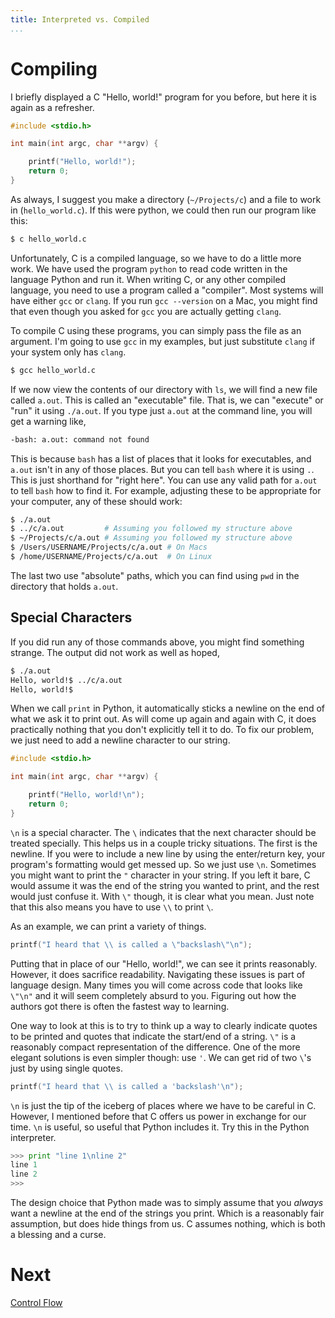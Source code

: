 ```yaml
---
title: Interpreted vs. Compiled
...
```


# Compiling

I briefly displayed a C "Hello, world!" program for you before, but here it is
again as a refresher.

```c
#include <stdio.h>

int main(int argc, char **argv) {

    printf("Hello, world!");
    return 0;
}
```

As always, I suggest you make a directory (`~/Projects/c`) and a file to work in
(`hello_world.c`). If this were python, we could then run our program like this:

```bash
$ c hello_world.c
```

Unfortunately, C is a compiled language, so we have to do a little more work.
We have used the program `python` to read code written in the language Python
and run it. When writing C, or any other compiled language, you need to use a
program called a "compiler". Most systems will have either `gcc` or `clang`.
If you run `gcc --version` on a Mac, you might find that even though you asked
for `gcc` you are actually getting `clang`.

To compile C using these programs, you can simply pass the file as an argument.
I'm going to use `gcc` in my examples, but just substitute `clang` if your
system only has `clang`.

```bash
$ gcc hello_world.c
```

If we now view the contents of our directory with `ls`, we will find a new file
called `a.out`. This is called an "executable" file. That is, we can "execute"
or "run" it using `./a.out`. If you type just `a.out` at the command line, you
will get a warning like,

```bash
-bash: a.out: command not found
```

This is because `bash` has a list of places that it looks for executables, and
`a.out` isn't in any of those places. But you can tell `bash` where it is using
`.`. This is just shorthand for "right here". You can use any valid path for
`a.out` to tell `bash` how to find it. For example, adjusting these to be
appropriate for your computer, any of these should work:

```bash
$ ./a.out
$ ../c/a.out         # Assuming you followed my structure above
$ ~/Projects/c/a.out # Assuming you followed my structure above
$ /Users/USERNAME/Projects/c/a.out # On Macs
$ /home/USERNAME/Projects/c/a.out  # On Linux
```

The last two use "absolute" paths, which you can find using `pwd` in the
directory that holds `a.out`.

## Special Characters

If you did run any of those commands above, you might find something strange.
The output did not work as well as hoped,

```bash
$ ./a.out
Hello, world!$ ../c/a.out
Hello, world!$
```

When we call `print` in Python, it automatically sticks a newline on the end of
what we ask it to print out. As will come up again and again with C, it does
practically nothing that you don't explicitly tell it to do. To fix our
problem, we just need to add a newline character to our string.

```c
#include <stdio.h>

int main(int argc, char **argv) {

    printf("Hello, world!\n");
    return 0;
}
```

`\n` is a special character. The `\` indicates that the next character should
be treated specially. This helps us in a couple tricky situations. The first is
the newline. If you were to include a new line by using the enter/return key,
your program's formatting would get messed up. So we just use `\n`. Sometimes
you might want to print the `"` character in your string. If you left it bare,
C would assume it was the end of the string you wanted to print, and the rest
would just confuse it. With `\"` though, it is clear what you mean. Just note
that this also means you have to use `\\` to print `\`.

As an example, we can print a variety of things.

```c
printf("I heard that \\ is called a \"backslash\"\n");
```

Putting that in place of our "Hello, world!", we can see it prints reasonably.
However, it does sacrifice readability. Navigating these issues is part of
language design. Many times you will come across code that looks like `\"\n"`
and it will seem completely absurd to you. Figuring out how the authors got
there is often the fastest way to learning.

One way to look at this is to try to think up a way to clearly indicate quotes
to be printed and quotes that indicate the start/end of a string. `\"` is a
reasonably compact representation of the difference. One of the more elegant
solutions is even simpler though: use `'`. We can get rid of two `\`'s just
by using single quotes.

```c
printf("I heard that \\ is called a 'backslash'\n");
```

`\n` is just the tip of the iceberg of places where we have to be careful in
C. However, I mentioned before that C offers us power in exchange for our time.
`\n` is useful, so useful that Python includes it. Try this in the Python
interpreter.

```python
>>> print "line 1\nline 2"
line 1
line 2
>>>
```

The design choice that Python made was to simply assume that you *always*
want a newline at the end of the strings you print. Which is a reasonably fair
assumption, but does hide things from us. C assumes nothing, which is both a
blessing and a curse.

# Next
[Control Flow](2-control-flow.html)
